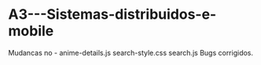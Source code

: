 # A3---Sistemas-distribuidos-e-mobile

Mudancas no -
anime-details.js
search-style.css
search.js
Bugs corrigidos.
